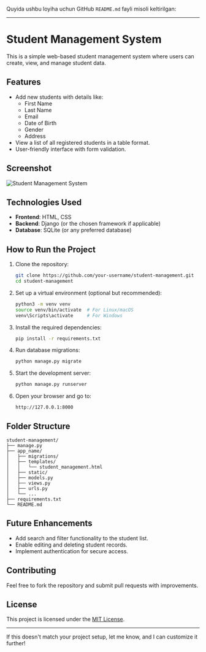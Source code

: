 Quyida ushbu loyiha uchun GitHub `README.md` fayli misoli keltirilgan:

---

# Student Management System

This is a simple web-based student management system where users can create, view, and manage student data.

## Features

- Add new students with details like:
  - First Name
  - Last Name
  - Email
  - Date of Birth
  - Gender
  - Address
- View a list of all registered students in a table format.
- User-friendly interface with form validation.

## Screenshot

![Student Management System](path-to-screenshot/Screenshot.png)

## Technologies Used

- **Frontend**: HTML, CSS
- **Backend**: Django (or the chosen framework if applicable)
- **Database**: SQLite (or any preferred database)

## How to Run the Project

1. Clone the repository:
   ```bash
   git clone https://github.com/your-username/student-management.git
   cd student-management
   ```

2. Set up a virtual environment (optional but recommended):
   ```bash
   python3 -m venv venv
   source venv/bin/activate  # For Linux/macOS
   venv\Scripts\activate     # For Windows
   ```

3. Install the required dependencies:
   ```bash
   pip install -r requirements.txt
   ```

4. Run database migrations:
   ```bash
   python manage.py migrate
   ```

5. Start the development server:
   ```bash
   python manage.py runserver
   ```

6. Open your browser and go to:
   ```
   http://127.0.0.1:8000
   ```

## Folder Structure

```
student-management/
├── manage.py
├── app_name/
│   ├── migrations/
│   ├── templates/
│   │   └── student_management.html
│   ├── static/
│   ├── models.py
│   ├── views.py
│   ├── urls.py
│   └── ...
├── requirements.txt
└── README.md
```

## Future Enhancements

- Add search and filter functionality to the student list.
- Enable editing and deleting student records.
- Implement authentication for secure access.

## Contributing

Feel free to fork the repository and submit pull requests with improvements.

## License

This project is licensed under the [MIT License](LICENSE).

---

If this doesn't match your project setup, let me know, and I can customize it further!
